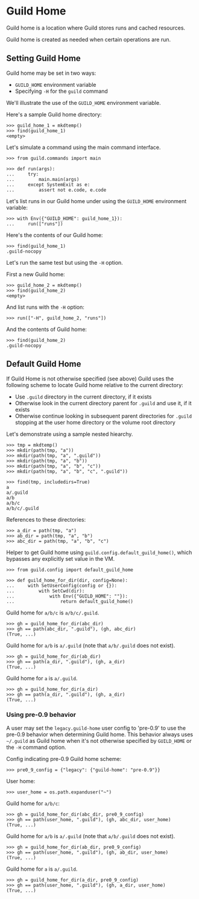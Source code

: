# Guild Home

Guild home is a location where Guild stores runs and cached resources.

Guild home is created as needed when certain operations are run.

## Setting Guild Home

Guild home may be set in two ways:

- `GUILD_HOME` environment variable
- Specifying `-H` for the `guild` command

We'll illustrate the use of the `GUILD_HOME` environment variable.

Here's a sample Guild home directory:

    >>> guild_home_1 = mkdtemp()
    >>> find(guild_home_1)
    <empty>

Let's simulate a command using the main command interface.

    >>> from guild.commands import main

    >>> def run(args):
    ...     try:
    ...         main.main(args)
    ...     except SystemExit as e:
    ...         assert not e.code, e.code

Let's list runs in our Guild home under using the `GUILD_HOME`
environment variable:

    >>> with Env({"GUILD_HOME": guild_home_1}):
    ...     run(["runs"])

Here's the contents of our Guild home:

    >>> find(guild_home_1)
    .guild-nocopy

Let's run the same test but using the `-H` option.

First a new Guild home:

    >>> guild_home_2 = mkdtemp()
    >>> find(guild_home_2)
    <empty>

And list runs with the `-H` option:

    >>> run(["-H", guild_home_2, "runs"])

And the contents of Guild home:

    >>> find(guild_home_2)
    .guild-nocopy

## Default Guild Home

If Guild Home is not otherwise specified (see above) Guild uses the
following scheme to locate Guild home relative to the current
directory:

- Use `.guild` directory in the current directory, if it exists
- Otherwise look in the current directory parent for `.guild` and use
  it, if it exists
- Otherwise continue looking in subsequent parent directories for
  `.guild` stopping at the user home directory or the volume root
  directory

Let's demonstrate using a sample nested hiearchy.

    >>> tmp = mkdtemp()
    >>> mkdir(path(tmp, "a"))
    >>> mkdir(path(tmp, "a", ".guild"))
    >>> mkdir(path(tmp, "a", "b"))
    >>> mkdir(path(tmp, "a", "b", "c"))
    >>> mkdir(path(tmp, "a", "b", "c", ".guild"))

    >>> find(tmp, includedirs=True)
    a
    a/.guild
    a/b
    a/b/c
    a/b/c/.guild

References to these directories:

    >>> a_dir = path(tmp, "a")
    >>> ab_dir = path(tmp, "a", "b")
    >>> abc_dir = path(tmp, "a", "b", "c")

Helper to get Guild home using `guild.config.default_guild_home()`,
which bypasses any explicitly set value in the VM.

    >>> from guild.config import default_guild_home

    >>> def guild_home_for_dir(dir, config=None):
    ...     with SetUserConfig(config or {}):
    ...         with SetCwd(dir):
    ...             with Env({"GUILD_HOME": ""}):
    ...                 return default_guild_home()

Guild home for `a/b/c` is `a/b/c/.guild`.

    >>> gh = guild_home_for_dir(abc_dir)
    >>> gh == path(abc_dir, ".guild"), (gh, abc_dir)
    (True, ...)

Guild home for `a/b` is `a/.guild` (note that `a/b/.guild` does not
exist).

    >>> gh = guild_home_for_dir(ab_dir)
    >>> gh == path(a_dir, ".guild"), (gh, a_dir)
    (True, ...)

Guild home for `a` is `a/.guild`.

    >>> gh = guild_home_for_dir(a_dir)
    >>> gh == path(a_dir, ".guild"), (gh, a_dir)
    (True, ...)

### Using pre-0.9 behavior

A user may set the `legacy.guild-home` user config to 'pre-0.9' to use
the pre-0.9 behavior when determining Guild home. This behavior always
uses `~/.guild` as Guild home when it's not otherwise specified by
`GUILD_HOME` or the `-H` command option.

Config indicating pre-0.9 Guild home scheme:

    >>> pre0_9_config = {"legacy": {"guild-home": "pre-0.9"}}

User home:

    >>> user_home = os.path.expanduser("~")

Guild home for `a/b/c`:

    >>> gh = guild_home_for_dir(abc_dir, pre0_9_config)
    >>> gh == path(user_home, ".guild"), (gh, abc_dir, user_home)
    (True, ...)

Guild home for `a/b` is `a/.guild` (note that `a/b/.guild` does not
exist).

    >>> gh = guild_home_for_dir(ab_dir, pre0_9_config)
    >>> gh == path(user_home, ".guild"), (gh, ab_dir, user_home)
    (True, ...)

Guild home for `a` is `a/.guild`.

    >>> gh = guild_home_for_dir(a_dir, pre0_9_config)
    >>> gh == path(user_home, ".guild"), (gh, a_dir, user_home)
    (True, ...)
